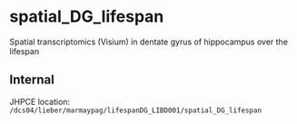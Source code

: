 # spatial_DG_lifespan
Spatial transcriptomics (Visium) in dentate gyrus of hippocampus over the lifespan

## Internal

JHPCE location: `/dcs04/lieber/marmaypag/lifespanDG_LIBD001/spatial_DG_lifespan`
